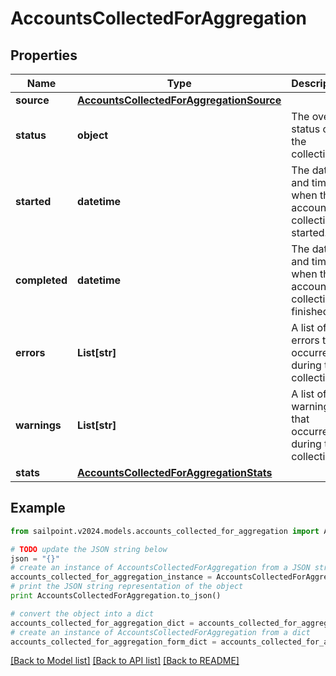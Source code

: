 # AccountsCollectedForAggregation


## Properties

Name | Type | Description | Notes
------------ | ------------- | ------------- | -------------
**source** | [**AccountsCollectedForAggregationSource**](AccountsCollectedForAggregationSource.md) |  | 
**status** | **object** | The overall status of the collection. | 
**started** | **datetime** | The date and time when the account collection started. | 
**completed** | **datetime** | The date and time when the account collection finished. | 
**errors** | **List[str]** | A list of errors that occurred during the collection. | 
**warnings** | **List[str]** | A list of warnings that occurred during the collection. | 
**stats** | [**AccountsCollectedForAggregationStats**](AccountsCollectedForAggregationStats.md) |  | 

## Example

```python
from sailpoint.v2024.models.accounts_collected_for_aggregation import AccountsCollectedForAggregation

# TODO update the JSON string below
json = "{}"
# create an instance of AccountsCollectedForAggregation from a JSON string
accounts_collected_for_aggregation_instance = AccountsCollectedForAggregation.from_json(json)
# print the JSON string representation of the object
print AccountsCollectedForAggregation.to_json()

# convert the object into a dict
accounts_collected_for_aggregation_dict = accounts_collected_for_aggregation_instance.to_dict()
# create an instance of AccountsCollectedForAggregation from a dict
accounts_collected_for_aggregation_form_dict = accounts_collected_for_aggregation.from_dict(accounts_collected_for_aggregation_dict)
```
[[Back to Model list]](../README.md#documentation-for-models) [[Back to API list]](../README.md#documentation-for-api-endpoints) [[Back to README]](../README.md)


